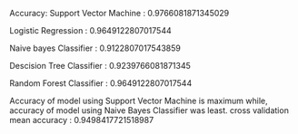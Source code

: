 Accuracy:
Support Vector Machine : 0.9766081871345029

Logistic Regression : 0.9649122807017544

Naive bayes Classifier : 0.9122807017543859

Descision Tree Classifier : 0.9239766081871345

Random Forest Classifier : 0.9649122807017544

Accuracy of model using Support Vector Machine is maximum while, accuracy of model using Naive Bayes Classifier was least.
cross validation mean accuracy : 0.9498417721518987
